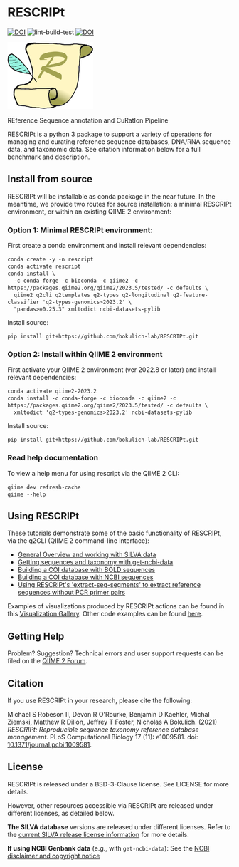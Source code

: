 # RESCRIPt

[![DOI](https://zenodo.org/badge/DOI/10.5281/zenodo.3891931.svg)](https://doi.org/10.5281/zenodo.3891931)
 ![lint-build-test](https://github.com/bokulich-lab/RESCRIPt/workflows/lint-build-test/badge.svg)
 [![DOI](https://img.shields.io/badge/DOI-10.1371/journal.pcbi.1009581-B31B1B)](http://dx.doi.org/10.1371/journal.pcbi.1009581)
 <p align="left"><img src="logo.png" height="150" /></p>

REference Sequence annotation and CuRatIon Pipeline

RESCRIPt is a python 3 package to support a variety of operations for managing and curating reference sequence databases, DNA/RNA sequence data, and taxonomic data. See citation information below for a full benchmark and description.

## Install from source

RESCRIPt will be installable as conda package in the near future. In the meantime, we provide two routes for source installation: a minimal RESCRIPt environment, or within an existing QIIME 2 environment:

### Option 1: Minimal RESCRIPt environment:
First create a conda environment and install relevant dependencies:

```
conda create -y -n rescript
conda activate rescript
conda install \
  -c conda-forge -c bioconda -c qiime2 -c https://packages.qiime2.org/qiime2/2023.5/tested/ -c defaults \
  qiime2 q2cli q2templates q2-types q2-longitudinal q2-feature-classifier 'q2-types-genomics>2023.2' \
  "pandas>=0.25.3" xmltodict ncbi-datasets-pylib
```
Install source:

```
pip install git+https://github.com/bokulich-lab/RESCRIPt.git
```

### Option 2: Install within QIIME 2 environment
First activate your QIIME 2 environment (ver 2022.8 or later) and install relevant dependencies:

```
conda activate qiime2-2023.2
conda install -c conda-forge -c bioconda -c qiime2 -c https://packages.qiime2.org/qiime2/2023.5/tested/ -c defaults \
  xmltodict 'q2-types-genomics>2023.2' ncbi-datasets-pylib
```
Install source:

```
pip install git+https://github.com/bokulich-lab/RESCRIPt.git
```

### Read help documentation
To view a help menu for using rescript via the QIIME 2 CLI:
```
qiime dev refresh-cache
qiime --help
```

## Using RESCRIPt

These tutorials demonstrate some of the basic functionality of RESCRIPt, via the q2CLI (QIIME 2 command-line interface):
- [General Overview and working with SILVA data](https://forum.qiime2.org/t/rescript-sequence-reference-database-management-tutorial/15494)
- [Getting sequences and taxonomy with get-ncbi-data](https://forum.qiime2.org/t/using-rescript-to-compile-an-sequence-databases-and-taxonomy-classifiers-from-ncbi-genbank/15947)
- [Building a COI database with BOLD sequences](https://forum.qiime2.org/t/building-a-coi-database-from-bold-references/16129)
- [Building a COI database with NCBI sequences](https://forum.qiime2.org/t/building-a-coi-database-from-ncbi-references/16500)
- [Using RESCRIPt's 'extract-seq-segments' to extract reference sequences without PCR primer pairs](https://forum.qiime2.org/t/using-rescripts-extract-seq-segments-to-extract-reference-sequences-without-pcr-primer-pairs/23618)

Examples of visualizations produced by RESCRIPt actions can be found in this [Visualization Gallery](https://forum.qiime2.org/t/processing-filtering-and-evaluating-the-silva-database-and-other-reference-sequence-data-with-rescript/15494#heading--seventeenth-header). Other code examples can be found [here](https://github.com/bokulich-lab/db-benchmarks-2020).

## Getting Help
Problem? Suggestion? Technical errors and user support requests can be filed on the [QIIME 2 Forum](https://forum.qiime2.org/).


## Citation

If you use RESCRIPt in your research, please cite the following:

Michael S Robeson II, Devon R O'Rourke, Benjamin D Kaehler, Michal Ziemski, Matthew R Dillon, Jeffrey T Foster, Nicholas A Bokulich. (2021) *RESCRIPt: Reproducible sequence taxonomy reference database management*. PLoS Computational Biology 17 (11): e1009581. doi: [10.1371/journal.pcbi.1009581](http://dx.doi.org/10.1371/journal.pcbi.1009581).


## License

RESCRIPt is released under a BSD-3-Clause license. See LICENSE for more details.

However, other resources accessible via RESCRIPt are released under different licenses, as detailed below.

**The SILVA database** versions are released under different licenses. Refer to the [current SILVA release license information](https://www.arb-silva.de/silva-license-information/) for more details.

**If using NCBI Genbank data** (e.g., with `get-ncbi-data`): See the [NCBI disclaimer and copyright notice](https://www.ncbi.nlm.nih.gov/home/about/policies/)
